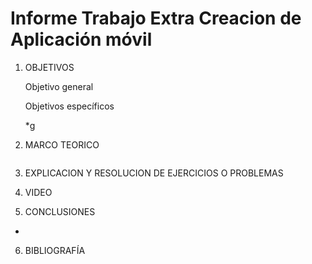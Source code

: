 # Informe Trabajo Extra Creacion de Aplicación móvil 

1. OBJETIVOS 

   Objetivo general



   Objetivos específicos
  
    *g
  
 
  
2. MARCO TEORICO

![]()

3. EXPLICACION Y RESOLUCION DE EJERCICIOS O PROBLEMAS

 
  
 
4. VIDEO



5. CONCLUSIONES

*


6. BIBLIOGRAFÍA 
